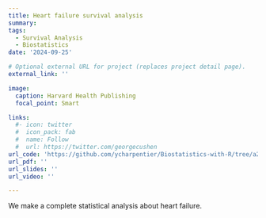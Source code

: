 ```yaml
---
title: Heart failure survival analysis
summary: 
tags:
  - Survival Analysis
  - Biostatistics
date: '2024-09-25'

# Optional external URL for project (replaces project detail page).
external_link: ''

image:
  caption: Harvard Health Publishing
  focal_point: Smart

links:
  #- icon: twitter
  #  icon_pack: fab
  #  name: Follow
  #  url: https://twitter.com/georgecushen
url_code: 'https://github.com/ycharpentier/Biostatistics-with-R/tree/a2a338221662ab6d8a375c5fd5d9e93a991731c3/Survival%20Anlasysis'
url_pdf: ''
url_slides: ''
url_video: ''

---
```


We make a complete statistical analysis about heart failure.
